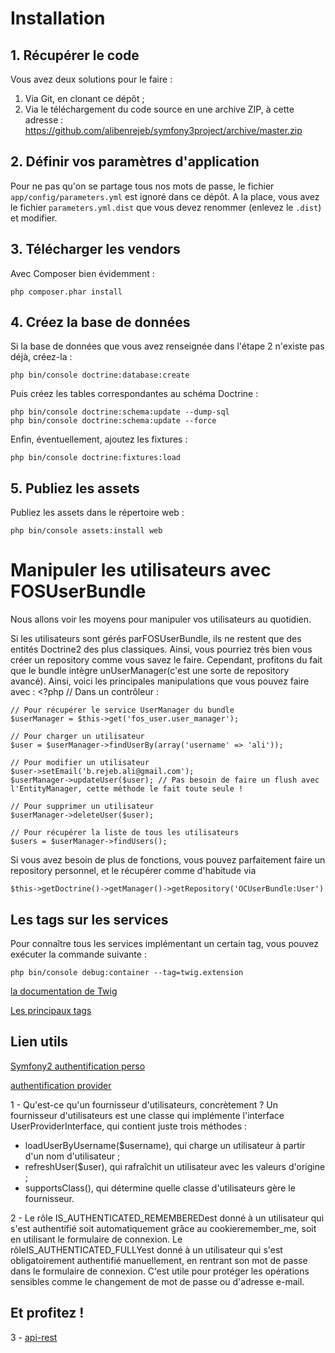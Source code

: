 # Installation
## 1. Récupérer le code
Vous avez deux solutions pour le faire :

1. Via Git, en clonant ce dépôt ;
2. Via le téléchargement du code source en une archive ZIP, à cette adresse : https://github.com/alibenrejeb/symfony3project/archive/master.zip

## 2. Définir vos paramètres d'application
Pour ne pas qu'on se partage tous nos mots de passe, le fichier `app/config/parameters.yml` est ignoré dans ce dépôt. A la place, vous avez le fichier `parameters.yml.dist` que vous devez renommer (enlevez le `.dist`) et modifier.

## 3. Télécharger les vendors
Avec Composer bien évidemment :

    php composer.phar install

## 4. Créez la base de données
Si la base de données que vous avez renseignée dans l'étape 2 n'existe pas déjà, créez-la :

    php bin/console doctrine:database:create

Puis créez les tables correspondantes au schéma Doctrine :

    php bin/console doctrine:schema:update --dump-sql
    php bin/console doctrine:schema:update --force

Enfin, éventuellement, ajoutez les fixtures :

    php bin/console doctrine:fixtures:load

## 5. Publiez les assets
Publiez les assets dans le répertoire web :

    php bin/console assets:install web

# Manipuler les utilisateurs avec FOSUserBundle

Nous allons voir les moyens pour manipuler vos utilisateurs au quotidien.

Si les utilisateurs sont gérés parFOSUserBundle, ils ne restent que des entités Doctrine2 des plus classiques. Ainsi, vous pourriez très bien vous créer un repository comme vous savez le faire. Cependant, profitons du fait que le bundle intègre unUserManager(c'est une sorte de repository avancé). Ainsi, voici les principales manipulations que vous pouvez faire avec :
    <?php
    // Dans un contrôleur :
    
    // Pour récupérer le service UserManager du bundle
    $userManager = $this->get('fos_user.user_manager');
    
    // Pour charger un utilisateur
    $user = $userManager->findUserBy(array('username' => 'ali'));
    
    // Pour modifier un utilisateur
    $user->setEmail('b.rejeb.ali@gmail.com');
    $userManager->updateUser($user); // Pas besoin de faire un flush avec l'EntityManager, cette méthode le fait toute seule !
    
    // Pour supprimer un utilisateur
    $userManager->deleteUser($user);
    
    // Pour récupérer la liste de tous les utilisateurs
    $users = $userManager->findUsers();
Si vous avez besoin de plus de fonctions, vous pouvez parfaitement faire un repository personnel, et le récupérer comme d'habitude via
    
    $this->getDoctrine()->getManager()->getRepository('OCUserBundle:User')
## Les tags sur les services

Pour connaître tous les services implémentant un certain tag, vous pouvez exécuter la commande suivante :

    php bin/console debug:container --tag=twig.extension

[la documentation de Twig](https://twig.symfony.com/doc/2.x/advanced.html#creating-an-extension)

[Les principaux tags](https://symfony.com/doc/current/reference/dic_tags.html)

## Lien utils

[Symfony2 authentification perso](https://openclassrooms.com/forum/sujet/symfony2-authentification-perso-avec-service-web)

[authentification provider](https://blog.vandenbrand.org/2012/06/19/symfony2-authentication-provider-authenticate-against-webservice/)

1 - Qu'est-ce qu'un fournisseur d'utilisateurs, concrètement ?
 Un fournisseur d'utilisateurs est une classe qui implémente l'interface UserProviderInterface, qui contient juste trois méthodes : 
 * loadUserByUsername($username), qui charge un utilisateur à partir d'un nom d'utilisateur ;
 * refreshUser($user), qui rafraîchit un utilisateur avec les valeurs d'origine ;
 * supportsClass(), qui détermine quelle classe d'utilisateurs gère le fournisseur.

2 - Le rôle IS_AUTHENTICATED_REMEMBEREDest donné à un utilisateur qui s'est authentifié soit automatiquement grâce au cookieremember_me, soit en utilisant le formulaire de connexion. Le rôleIS_AUTHENTICATED_FULLYest donné à un utilisateur qui s'est obligatoirement authentifié manuellement, en rentrant son mot de passe dans le formulaire de connexion. C'est utile pour protéger les opérations sensibles comme le changement de mot de passe ou d'adresse e-mail.
## Et profitez !

3 - [api-rest](https://zestedesavoir.com/tutoriels/1280/creez-une-api-rest-avec-symfony-3/)